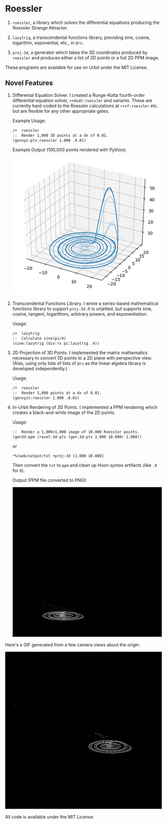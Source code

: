 #   Roessler

1.  `roessler`, a library which solves the differential equations producing the Roessler Strange Attractor.

2.  `lazytrig`, a transcendental functions library, providing sine, cosine, logarithm, exponential, etc., in `@rs`.

3.  `proj-3d`, a generator which takes the 3D coordinates produced by `roessler` and produces either a list of 2D points or a full 2D PPM image.

These programs are available for use on Urbit under the MIT License.

##  Novel Features

1.  Differental Equation Solver.  I created a Runge-Kutta fourth-order differential equation solver, `++dxdt:roessler` and variants.  These are currently hard-coded to the Roessler calculations at `++xf:roessler` etc. but are flexible for any other appropriate gates.

    Example Usage:
    
        /+  roessler
        ::  Render 1,000 3D points at a dx of 0.01.
        (genxyz-pts:roessler 1.000 .0.01)
    
    Example Output (100,000 points rendered with Python):
    
    ![](./rossler-100K.png)

2.  Transcendental Functions Library.  I wrote a series-based mathematical functions library to support `proj-3d`.  It is unjetted, but supports sine, cosine, tangent, logarithms, arbitrary powers, and exponentiation.

    Usage:
    
        /+  lazytrig
        ::  Calculate sine(pi/4)
        (sine:lazytrig (div:rs pi:lazytrig .4))

3.  2D Projection of 3D Points.  I implemented the matrix mathematics necessary to convert 3D points to a 2D plane with perspective view.  (Alas, using only lists of lists of `@rs` as the linear algebra library is developed independently.)

    Usage:
    
        /+  roessler
        ::  Render 1,000 points at a dx of 0.01.
        (genxyzs:roessler 1.000 .0.01)

4.  In-Urbit Rendering of 3D Points.  I implemented a PPM rendering which creates a black-and-white image of the 2D points.

    Usage:
    
        ::  Render a 1,000×1,000 image of 10,000 Roessler points.
        (gen3d-ppm (ravel-3d-pts (gen-3d-pts 1.000 10.000) 1.000))
    
    or
    
        *%/web/output/txt +proj-3d [1.000 10.000]
    
    Then convert the `txt` to `ppm` and clean up Hoon syntax artifacts (like `.0` for `0`).
    
    Output (PPM file converted to PNG):
    
    ![](./rossler-1K-10K.png)

Here's a GIF generated from a few camera views about the origin.

![](./rossler-out.gif)

All code is available under the MIT License.

